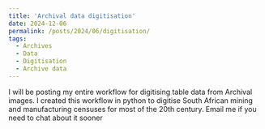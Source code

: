 ```yaml
---
title: 'Archival data digitisation'
date: 2024-12-06
permalink: /posts/2024/06/digitisation/
tags:
  - Archives
  - Data
  - Digitisation
  - Archive data
---
```


I will be posting my entire workflow for digitising table data from Archival images. I created this workflow in python to digitise South African mining and manufacturing censuses for most of the 20th century. Email me if you need to chat about it sooner
